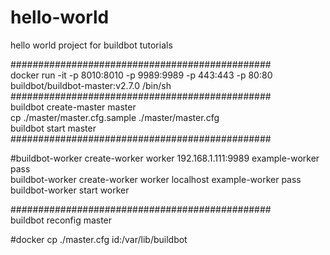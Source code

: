 # hello-world  
hello world project for buildbot tutorials

###############################################  
docker run -it -p 8010:8010 -p 9989:9989 -p 443:443 -p 80:80 buildbot/buildbot-master:v2.7.0 /bin/sh
###############################################  
buildbot create-master master  
cp ./master/master.cfg.sample  ./master/master.cfg  
buildbot start master  
###############################################  

#buildbot-worker create-worker worker 192.168.1.111:9989 example-worker pass  
buildbot-worker create-worker worker localhost example-worker pass  
buildbot-worker start worker  


###############################################  
buildbot reconfig master  


#docker cp ./master.cfg id:/var/lib/buildbot  
#  
